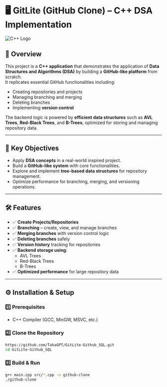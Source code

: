 # 🖥️ GitLite (GitHub Clone) – C++ DSA Implementation

![C++ Logo](https://upload.wikimedia.org/wikipedia/commons/1/18/ISO_C%2B%2B_Logo.svg)

## 📖 Overview
This project is a **C++ application** that demonstrates the application of **Data Structures and Algorithms (DSA)** by building a **GitHub-like platform** from scratch.  
It replicates essential GitHub functionalities including:
- Creating repositories and projects
- Managing branching and merging
- Deleting branches
- Implementing **version control**

The backend logic is powered by **efficient data structures** such as **AVL Trees**, **Red-Black Trees**, and **B-Trees**, optimized for storing and managing repository data.

---

## 🎯 Key Objectives
- Apply **DSA concepts** in a real-world inspired project.
- Build a **GitHub-like system** with core functionalities.
- Explore and implement **tree-based data structures** for repository management.
- Optimize performance for branching, merging, and versioning operations.

---

## 🛠 Features
- ✅ **Create Projects/Repositories**
- ✅ **Branching** – create, view, and manage branches
- ✅ **Merging branches** with version control logic
- ✅ **Deleting branches** safely
- ✅ **Version history** tracking for repositories
- ✅ **Backend storage using**:
  - AVL Trees
  - Red-Black Trees
  - B-Trees
- ✅ **Optimized performance** for large repository data


---

## ⚙️ Installation & Setup

### 1️⃣ Prerequisites
- C++ Compiler (GCC, MinGW, MSVC, etc.)

### 2️⃣ Clone the Repository
```bash
https://github.com/TahaGPT/GitLite-Github_SQL.git
cd GitLite-Github_SQL
```

### 3️⃣ Build & Run
```bash
g++ main.cpp src/*.cpp -o github-clone
./github-clone
```


